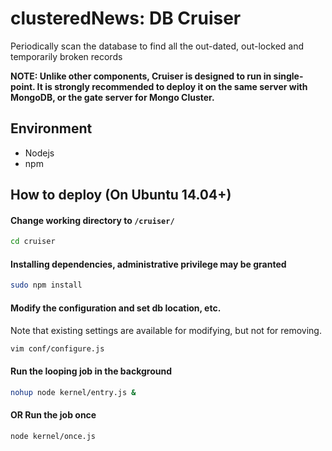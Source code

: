 # clusteredNews: DB Cruiser
Periodically scan the database to find all the out-dated, out-locked and temporarily broken records

**NOTE: Unlike other components, Cruiser is designed to run in single-point. It is strongly recommended to deploy it on the same server with MongoDB, or the gate server for Mongo Cluster.**

## Environment
- Nodejs
- npm

## How to deploy (On Ubuntu 14.04+)

#### Change working directory to `/cruiser/`
```sh
cd cruiser
```
#### Installing dependencies, administrative privilege may be granted
```sh
sudo npm install
```

#### Modify the configuration and set db location, etc.
Note that existing settings are available for modifying, but not for removing.

```sh
vim conf/configure.js
```

#### Run the looping job in the background
```sh
nohup node kernel/entry.js &
```

#### OR Run the job once
```sh
node kernel/once.js
```

